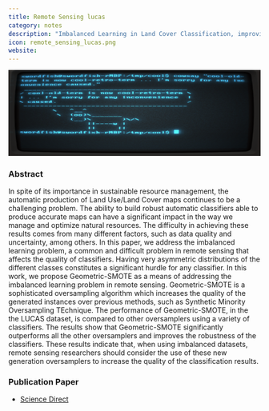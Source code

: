 ```yaml
---
title: Remote Sensing lucas
category: notes
description: "Imbalanced Learning in Land Cover Classification, improving minority classes' prediction accuracy using the Geometric SMOTE algorithm."
icon: remote_sensing_lucas.png
website: 
---
```




<img src="/assets/images/main_images/terminal.png" class="img-fluid" alt="Markdown in the Bear Markdown app">



### Abstract

In spite of its importance in sustainable resource management, the automatic production of Land Use/Land Cover maps continues to be a challenging problem. The ability to build robust automatic classifiers able to produce accurate maps can have a significant impact in the way we manage and optimize natural resources. The difficulty in achieving these results comes from many different factors, such as data quality and uncertainty, among others. In this paper, we address the imbalanced learning problem, a common and difficult problem in remote sensing that affects the quality of classifiers. Having very asymmetric distributions of the different classes constitutes a significant hurdle for any classifier. In this work, we propose Geometric-SMOTE as a means of addressing the imbalanced learning problem in remote sensing. Geometric-SMOTE is a sophisticated oversampling algorithm which increases the quality of the generated instances over previous methods, such as Synthetic Minority Oversampling TEchnique. The performance of Geometric-SMOTE, in the the LUCAS dataset, is compared to other oversamplers using a variety of classifiers. The results show that Geometric-SMOTE significantly outperforms all the other oversamplers and improves the robustness of the classifiers. These results indicate that, when using imbalanced datasets, remote sensing researchers should consider the use of these new generation oversamplers to increase the quality of the classification results.




### Publication Paper

- [Science Direct]()
